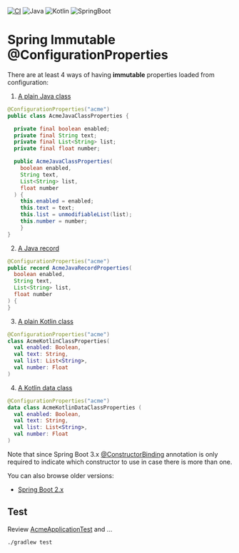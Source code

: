 [![CI](https://github.com/rogervinas/spring-immutable-configuration-properties/actions/workflows/gradle.yml/badge.svg?branch=master)](https://github.com/rogervinas/spring-immutable-configuration-properties/actions/workflows/gradle.yml)
![Java](https://img.shields.io/badge/Java-21-blue?labelColor=black)
![Kotlin](https://img.shields.io/badge/Kotlin-1.9.22-blue?labelColor=black)
![SpringBoot](https://img.shields.io/badge/SpringBoot-3.2.2-blue?labelColor=black)

# Spring Immutable @ConfigurationProperties

There are at least 4 ways of having **immutable** properties loaded from configuration:

1) [A plain Java class](src/main/java/com/acme/AcmeJavaClassProperties.java)
```java
@ConfigurationProperties("acme")
public class AcmeJavaClassProperties {

  private final boolean enabled;
  private final String text;
  private final List<String> list;
  private final float number;

  public AcmeJavaClassProperties(
    boolean enabled,
    String text,
    List<String> list,
    float number
  ) {
    this.enabled = enabled;
    this.text = text;
    this.list = unmodifiableList(list);
    this.number = number;
    }
}
```

2) [A Java record](src/main/java/com/acme/AcmeJavaRecordProperties.java)
```java
@ConfigurationProperties("acme")
public record AcmeJavaRecordProperties(
  boolean enabled,
  String text,
  List<String> list,
  float number
) {
}
```

3) [A plain Kotlin class](src/main/java/com/acme/AcmeKotlinClassProperties.kt)
```kotlin
@ConfigurationProperties("acme")
class AcmeKotlinClassProperties(
  val enabled: Boolean,
  val text: String,
  val list: List<String>,
  val number: Float
)
```

4) [A Kotlin data class](src/main/java/com/acme/AcmeKotlinDataClassProperties.kt)
```kotlin
@ConfigurationProperties("acme")
data class AcmeKotlinDataClassProperties (
  val enabled: Boolean,
  val text: String,
  val list: List<String>,
  val number: Float
)
```

Note that since Spring Boot 3.x [@ConstructorBinding](https://docs.spring.io/spring-boot/docs/current/api/org/springframework/boot/context/properties/bind/ConstructorBinding.html) annotation is only required to indicate which constructor to use in case there is more than one.

You can also browse older versions:
* [Spring Boot 2.x](https://github.com/rogervinas/spring-immutable-configuration-properties/tree/spring-boot-2.x)

## Test

Review [AcmeApplicationTest](src/test/java/com/acme/AcmeApplicationTest.java) and ...

```bash
./gradlew test
```
